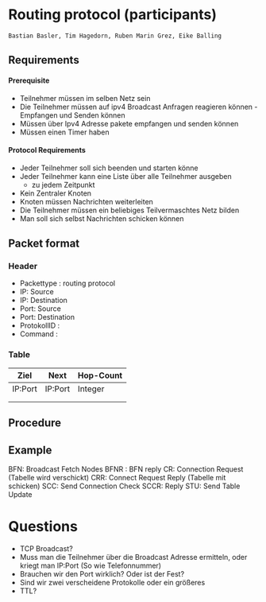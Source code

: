 # Routing protocol (participants)
    Bastian Basler, Tim Hagedorn, Ruben Marin Grez, Eike Balling
## Requirements
#### Prerequisite
- Teilnehmer müssen im selben Netz sein
- Die Teilnehmer müssen auf ipv4 Broadcast Anfragen reagieren können
        - Empfangen und Senden können
- Müssen über Ipv4 Adresse pakete empfangen und senden können
- Müssen einen Timer haben
#### Protocol Requirements
- Jeder Teilnehmer soll sich beenden und starten könne
- Jeder Teilnehmer kann eine Liste über alle Teilnehmer ausgeben
    - zu jedem Zeitpunkt
- Kein Zentraler Knoten
- Knoten müssen Nachrichten weiterleiten
- Die Teilnehmer müssen ein beliebiges Teilvermaschtes Netz bilden
- Man soll sich selbst Nachrichten schicken können

## Packet format
### Header
- Packettype : routing protocol
- IP: Source
- IP: Destination
- Port: Source
- Port: Destination
- ProtokollID : 
- Command :

### Table
| Ziel  | Next | Hop-Count  |   
|---|---|---|
|  IP:Port | IP:Port  | Integer  |   
|   |   |   |   
|   |   |   |   
## Procedure


## Example



BFN: Broadcast Fetch Nodes
BFNR : BFN reply
CR: Connection Request (Tabelle wird verschickt)
CRR: Connect Request Reply (Tabelle mit schicken)
SCC: Send Connection Check
SCCR: Reply 
STU: Send Table Update


# Questions
- TCP Broadcast?
- Muss man die Teilnehmer über die Broadcast Adresse ermitteln, oder kriegt man IP:Port (So wie Telefonnummer)
- Brauchen wir den Port wirklich? Oder ist der Fest?
- Sind wir zwei verscheidene Protokolle oder ein größeres
- TTL?



